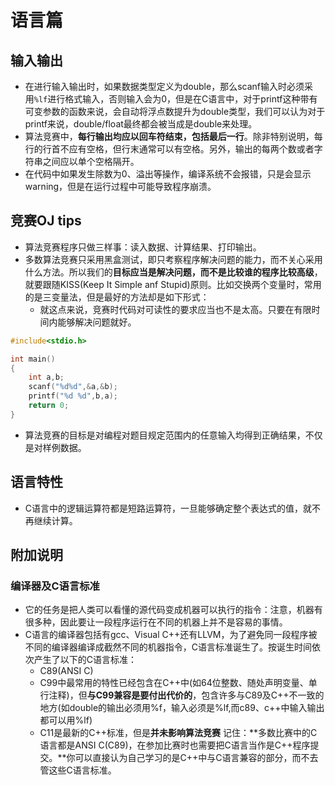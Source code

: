 # 语言篇
## 输入输出
- 在进行输入输出时，如果数据类型定义为double，那么scanf输入时必须采用`%lf`进行格式输入，否则输入会为0，但是在C语言中，对于printf这种带有可变参数的函数来说，会自动将浮点数提升为double类型，我们可以认为对于printf来说，double/float最终都会被当成是double来处理。
- 算法竞赛中，**每行输出均应以回车符结束，包括最后一行**。除非特别说明，每行的行首不应有空格，但行末通常可以有空格。另外，输出的每两个数或者字符串之间应以单个空格隔开。
- 在代码中如果发生除数为0、溢出等操作，编译系统不会报错，只是会显示warning，但是在运行过程中可能导致程序崩溃。

## 竞赛OJ tips
- 算法竞赛程序只做三样事：读入数据、计算结果、打印输出。
- 多数算法竞赛只采用黑盒测试，即只考察程序解决问题的能力，而不关心采用什么方法。所以我们的**目标应当是解决问题，而不是比较谁的程序比较高级**，就要跟随KISS(Keep It Simple anf Stupid)原则。比如交换两个变量时，常用的是三变量法，但是最好的方法却是如下形式：
  - 就这点来说，竞赛时代码对可读性的要求应当也不是太高。只要在有限时间内能够解决问题就好。
```c++
#include<stdio.h>

int main()
{
    int a,b;
    scanf("%d%d",&a,&b);
    printf("%d %d",b,a);
    return 0;
}

```
- 算法竞赛的目标是对编程对题目规定范围内的任意输入均得到正确结果，不仅是对样例数据。

## 语言特性
- C语言中的逻辑运算符都是短路运算符，一旦能够确定整个表达式的值，就不再继续计算。

## 附加说明
### 编译器及C语言标准
- 它的任务是把人类可以看懂的源代码变成机器可以执行的指令：注意，机器有很多种，因此要让一段程序运行在不同的机器上并不是容易的事情。
- C语言的编译器包括有gcc、Visual C++还有LLVM，为了避免同一段程序被不同的编译器编译成截然不同的机器指令，C语言标准诞生了。按诞生时间依次产生了以下的C语言标准：
  - C89(ANSI C)
  - C99中最常用的特性已经包含在C++中(如64位整数、随处声明变量、单行注释)，但**与C99兼容是要付出代价的**，包含许多与C89及C++不一致的地方(如double的输出必须用%f，输入必须是%lf,而c89、c++中输入输出都可以用%lf)
  - C11是最新的C++标准，但是**并未影响算法竞赛**
记住：**多数比赛中的C语言都是ANSI C(C89)，在参加比赛时也需要把C语言当作是C++程序提交。**你可以直接认为自己学习的是C++中与C语言兼容的部分，而不去管这些C语言标准。

